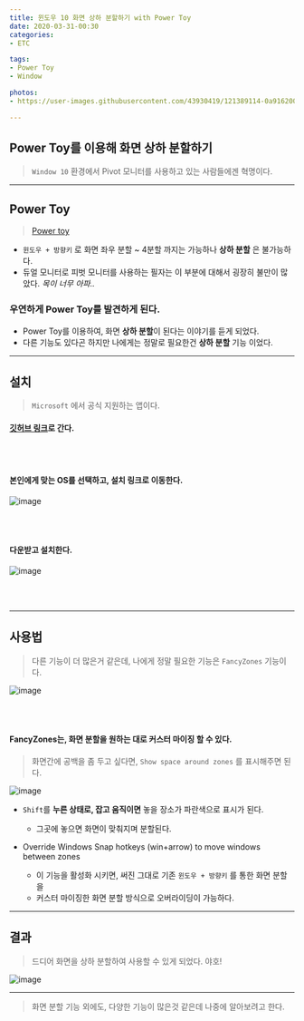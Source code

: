 ```yaml
---
title: 윈도우 10 화면 상하 분할하기 with Power Toy
date: 2020-03-31-00:30
categories: 
- ETC

tags:
- Power Toy
- Window

photos: 
- https://user-images.githubusercontent.com/43930419/121389114-0a916200-c987-11eb-95e7-0d9de4c6b5a8.png

---
```


## Power Toy를 이용해 화면 상하 분할하기
> `Window 10` 환경에서 Pivot 모니터를 사용하고 있는 사람들에겐 혁명이다.

---

## Power Toy
> [Power toy](https://en.wikipedia.org/wiki/Microsoft_PowerToys)

* `윈도우 + 방향키` 로 화면 좌우 분할 ~ 4분할 까지는 가능하나 **상하 분할** 은 불가능하다.
* 듀얼 모니터로 피벗 모니터를 사용하는 필자는 이 부분에 대해서 굉장히 불만이 많았다. *목이 너무 아파..*

### 우연하게 Power Toy를 발견하게 된다.
* Power Toy를 이용하여, 화면 **상하 분할**이 된다는 이야기를 듣게 되었다.
* 다른 기능도 있다곤 하지만 나에게는 정말로 필요한건 **상하 분할** 기능 이었다.

---

## 설치
> `Microsoft` 에서 공식 지원하는 앱이다.

#### [깃허브 링크](https://github.com/microsoft/PowerToys)로 간다.

<br>
<br>

#### 본인에게 맞는 OS를 선택하고, 설치 링크로 이동한다.
![image](/post_images/powertoy0.PNG)

<br>
<br>

#### 다운받고 설치한다.
![image](/post_images/powertoy1.PNG)

<br>
<br>

---

## 사용법
> 다른 기능이 더 많은거 같은데, 나에게 정말 필요한 기능은 `FancyZones` 기능이다.

![image](/post_images/powertoy2.PNG)

<br>
<br>

#### FancyZones는, 화면 분할을 원하는 대로 커스터 마이징 할 수 있다.

> 화면간에 공백을 좀 두고 싶다면, `Show space around zones` 를 표시해주면 된다.

![image](/post_images/powertoy3.PNG)

* `Shift`를 **누른 상태로, 잡고 움직이면** 놓을 장소가 파란색으로 표시가 된다.
    * 그곳에 놓으면 화면이 맞춰지며 분할된다.

* Override Windows Snap hotkeys (win+arrow) to move windows between zones
    * 이 기능을 활성화 시키면, 써진 그대로 기존 `윈도우 + 방향키` 를 통한 화면 분할을
    * 커스터 마이징한 화면 분할 방식으로 오버라이딩이 가능하다.

---

## 결과
> 드디어 화면을 상하 분할하여 사용할 수 있게 되었다. 야호!

![image](/post_images/powertoy4.PNG)


---

> 화면 분할 기능 외에도, 다양한 기능이 많은것 같은데 나중에 알아보려고 한다.